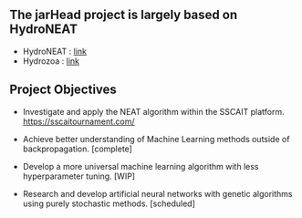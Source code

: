 ## The jarHead project is largely based on HydroNEAT ##
- HydroNEAT : [link](https://github.com/hydrozoa-yt/hydroneat)
- Hydrozoa  : [link](https://www.youtube.com/channel/UCQ3I9UG_zvcQOs6tTPyyz_A)

## Project Objectives ##
- Investigate and apply the NEAT algorithm within the SSCAIT platform.
https://sscaitournament.com/

- Achieve better understanding of Machine Learning methods outside of backpropagation. [complete] 

- Develop a more universal machine learning algorithm with less hyperparameter tuning. [WIP]

- Research and develop artificial neural networks with genetic algorithms using purely stochastic methods. [scheduled]
